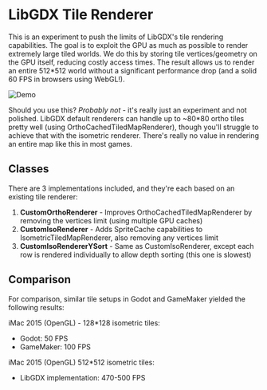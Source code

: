 # LibGDX Tile Renderer

This is an experiment to push the limits of LibGDX's tile rendering capabilities. The goal is to exploit the GPU as much as possible to render extremely large tiled worlds. We do this by storing tile vertices/geometry on the GPU itself, reducing costly access times. The result allows us to render an entire 512*512 world without a significant performance drop (and a solid 60 FPS in browsers using WebGL!).

![Demo](https://github.com/NickToony/libgdx-tile-renderer/raw/master/demo.gif)

Should you use this? *Probably not* - it's really just an experiment and not polished. LibGDX default renderers can handle up to ~80\*80 ortho tiles pretty well (using OrthoCachedTiledMapRenderer), though you'll struggle to achieve that with the isometric renderer. There's really no value in rendering an entire map like this in most games.

## Classes
There are 3 implementations included, and they're each based on an existing tile renderer:

 1. **CustomOrthoRenderer** - Improves OrthoCachedTiledMapRenderer by removing the vertices limit (using multiple GPU caches)
 2. **CustomIsoRenderer** - Adds SpriteCache capabilities to IsometricTiledMapRenderer, also removing any vertices limit
 3. **CustomIsoRendererYSort** - Same as CustomIsoRenderer, except each row is rendered individually to allow depth sorting (this one is slowest)

## Comparison
For comparison, similar tile setups in Godot and GameMaker yielded the following results:

iMac 2015 (OpenGL) - 128*128 isometric tiles:
- Godot: 50 FPS
- GameMaker: 100 FPS

iMac 2015 (OpenGL) 512*512 isometric tiles:
- LibGDX implementation: 470-500 FPS
